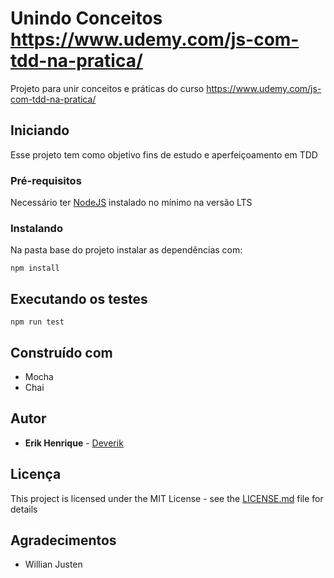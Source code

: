 # Unindo Conceitos https://www.udemy.com/js-com-tdd-na-pratica/

Projeto para unir conceitos e práticas do curso https://www.udemy.com/js-com-tdd-na-pratica/

## Iniciando

Esse projeto tem como objetivo fins de estudo e aperfeiçoamento em TDD 

### Pré-requisitos

Necessário ter [NodeJS](https://nodejs.org/en/) instalado no mínimo na versão LTS

### Instalando

Na pasta base do projeto instalar as dependências com:

```
npm install
```

## Executando os testes

```
npm run test
```


## Construído com 

* Mocha
* Chai

## Autor

* **Erik Henrique** - [Deverik](https://deverik.com.br)

## Licença

This project is licensed under the MIT License - see the [LICENSE.md](LICENSE.md) file for details

## Agradecimentos 

* Willian Justen
